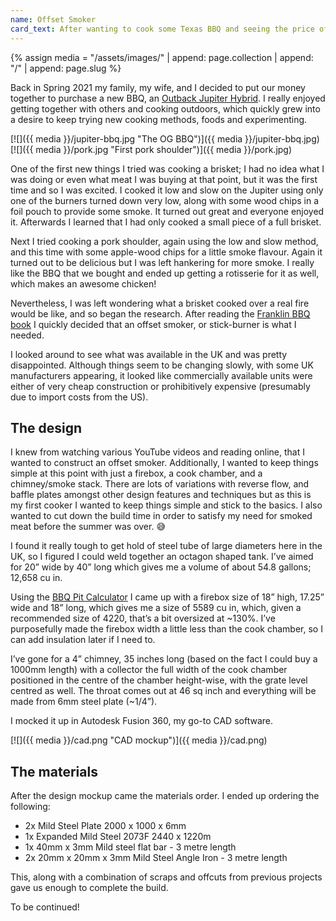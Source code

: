 ```yaml
---
name: Offset Smoker
card_text: After wanting to cook some Texas BBQ and seeing the price of offset smokers here in the UK I decided to embark upon a project to design and build my own from scratch.
---
```

{% assign media = "/assets/images/" | append:  page.collection | append: "/" | append:  page.slug %}

Back in Spring 2021 my family, my wife, and I decided to put our money together to purchase a new BBQ, an [Outback Jupiter Hybrid](https://www.outbackbarbecues.com/collections/gas-barbecues/products/new-jupiter-4-burner-hybrid-with-chopping-board). I really enjoyed getting together with others and cooking outdoors, which quickly grew into a desire to keep trying new cooking methods, foods and experimenting.

[![]({{ media }}/jupiter-bbq.jpg "The OG BBQ")]({{ media }}/jupiter-bbq.jpg)
[![]({{ media }}/pork.jpg "First pork shoulder")]({{ media }}/pork.jpg)

One of the first new things I tried was cooking a brisket; I had no idea what I was doing or even what meat I was buying at that point, but it was the first time and so I was excited. I cooked it low and slow on the Jupiter using only one of the burners turned down very low, along with some wood chips in a foil pouch to provide some smoke. It turned out great and everyone enjoyed it. Afterwards I learned that I had only cooked a small piece of a full brisket.

Next I tried cooking a pork shoulder, again using the low and slow method, and this time with some apple-wood chips for a little smoke flavour. Again it turned out to be delicious but I was left hankering for more smoke. I really like the BBQ that we bought and ended up getting a rotisserie for it as well, which makes an awesome chicken!

Nevertheless, I was left wondering what a brisket cooked over a real fire would be like, and so began the research. After reading the [Franklin BBQ book](https://shop.franklinbbq.com/collections/books/products/franklin-bbq-a-meat-smoking-manifesto) I quickly decided that an offset smoker, or stick-burner is what I needed.

I looked around to see what was available in the UK and was pretty disappointed. Although things seem to be changing slowly, with some UK manufacturers appearing, it looked like commercially available units were either of very cheap construction or prohibitively expensive (presumably due to import costs from the US).

## The design

I knew from watching various YouTube videos and reading online, that I wanted to construct an offset smoker. Additionally, I wanted to keep things simple at this point with just a firebox, a cook chamber, and a chimney/smoke stack. There are lots of variations with reverse flow, and baffle plates amongst other design features and techniques but as this is my first cooker I wanted to keep things simple and stick to the basics. I also wanted to cut down the build time in order to satisfy my need for smoked meat before the summer was over. 😅

I found it really tough to get hold of steel tube of large diameters here in the UK, so I figured I could weld together an octagon shaped tank. I’ve aimed for 20” wide by 40” long which gives me a volume of about 54.8 gallons; 12,658 cu in.

Using the [BBQ Pit Calculator](http://feldoncentral.com/bbqcalculator.html?cc=0,0,54.8,0,0,0,12658.80,4219.60&fb=18,17.25,18,0,0,5589.00,4219.60,132.5&ch=4,279.45,22.25&fi=3.4,1,0,16.77,4.93&fc=7.55,10.67,44.71) I came up with a firebox size of 18” high, 17.25” wide and 18” long, which gives me a size of 5589 cu in, which, given a recommended size of 4220, that’s a bit oversized at ~130%. I’ve purposefully made the firebox width a little less than the cook chamber, so I can add insulation later if I need to.

I’ve gone for a 4” chimney, 35 inches long (based on the fact I could buy a 1000mm length) with a collector the full width of the cook chamber positioned in the centre of the chamber height-wise, with the grate level centred as well. The throat comes out at 46 sq inch and everything will be made from 6mm steel plate (~1/4”).

I mocked it up in Autodesk Fusion 360, my go-to CAD software.

[![]({{ media }}/cad.png "CAD mockup")]({{ media }}/cad.png)

## The materials

After the design mockup came the materials order. I ended up ordering the following:

* 2x Mild Steel Plate 2000 x 1000 x 6mm
* 1x Expanded Mild Steel 2073F 2440 x 1220m
* 1x 40mm x 3mm Mild steel flat bar - 3 metre length
* 2x 20mm x 20mm x 3mm Mild Steel Angle Iron - 3 metre length

This, along with a combination of scraps and offcuts from previous projects gave us enough to complete the build.

To be continued!